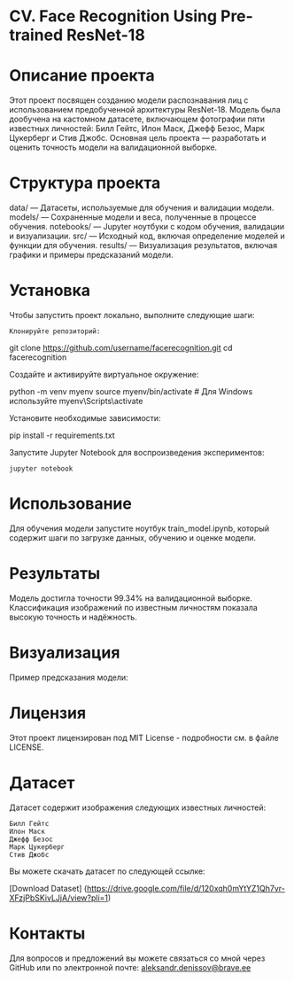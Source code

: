 # CV. Face Recognition Using Pre-trained ResNet-18

# Описание проекта

Этот проект посвящен созданию модели распознавания лиц с использованием предобученной архитектуры ResNet-18. Модель была дообучена на кастомном датасете, включающем фотографии пяти известных личностей: Билл Гейтс, Илон Маск, Джефф Безос, Марк Цукерберг и Стив Джобс. Основная цель проекта — разработать и оценить точность модели на валидационной выборке.

# Структура проекта

data/ — Датасеты, используемые для обучения и валидации модели.
models/ — Сохраненные модели и веса, полученные в процессе обучения.
notebooks/ — Jupyter ноутбуки с кодом обучения, валидации и визуализации.
src/ — Исходный код, включая определение моделей и функции для обучения.
results/ — Визуализация результатов, включая графики и примеры предсказаний модели.
# Установка

Чтобы запустить проект локально, выполните следующие шаги:

    Клонируйте репозиторий:

git clone https://github.com/username/facerecognition.git
cd facerecognition

Создайте и активируйте виртуальное окружение:

python -m venv myenv
source myenv/bin/activate  # Для Windows используйте myenv\Scripts\activate

Установите необходимые зависимости:

pip install -r requirements.txt

Запустите Jupyter Notebook для воспроизведения экспериментов:

    jupyter notebook

# Использование

Для обучения модели запустите ноутбук train_model.ipynb, который содержит шаги по загрузке данных, обучению и оценке модели.

# Результаты

Модель достигла точности 99.34% на валидационной выборке. Классификация изображений по известным личностям показала высокую точность и надёжность.

# Визуализация

Пример предсказания модели:

# Лицензия

Этот проект лицензирован под MIT License - подробности см. в файле LICENSE.

# Датасет

Датасет содержит изображения следующих известных личностей:

    Билл Гейтс
    Илон Маск
    Джефф Безос
    Марк Цукерберг
    Стив Джобс

Вы можете скачать датасет по следующей ссылке:

[Download Dataset] (https://drive.google.com/file/d/120xqh0mYtYZ1Qh7vr-XFzjPbSKivLJjA/view?pli=1)

# Контакты

Для вопросов и предложений вы можете связаться со мной через GitHub или по электронной почте: aleksandr.denissov@brave.ee
